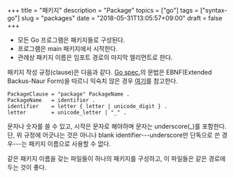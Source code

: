 +++
title = "패키지"
description = "Package"
topics = ["go"]
tags = ["syntax-go"]
slug = "packages"
date = "2018-05-31T13:05:57+09:00"
draft = false
+++

- 모든 Go 프로그램은 패키지들로 구성된다.
- 프로그램은 main 패키지에서 시작한다.
- 관례상 패키지 이름은 임포트 경로의 마지막 엘리먼트로 한다.

패키지 작성 규정(clause)은 다음과 같다. [Go spec.](https://golang.org/ref/spec)의 문법은 EBNF(Extended Backus-Naur Form)을 따르니 익숙치 않은 경우 [여기](https://en.wikipedia.org/wiki/Extended_Backus%E2%80%93Naur_form)를 참고한다.

```
PackageClause = "package" PackageName .
PackageName   = identifier .
identifier    = letter { letter | unicode_digit } .
letter        = unicode_letter | "_" .
```

문자나 숫자를 쓸 수 있고, 시작은 문자로 해야하며 문자는 underscore(_)를 포함한다. 단, 위 규정에 어긋나는 것은 아니나 blank identifier---underscore만 단독으로 쓴 경우---는 패키지 이름으로 사용할 수 없다. 

같은 패키지 이름을 갖는 파일들이 하나의 패키지를 구성하고, 이 파일들은 같은 경로에 두는 것이 좋다.


